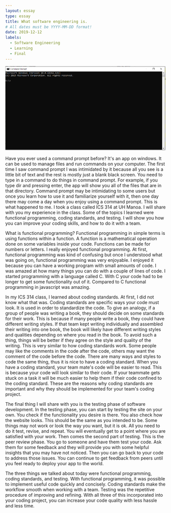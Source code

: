 ```yaml
---
layout: essay
type: essay
title: What software engineering is.  
# All dates must be YYYY-MM-DD format!
date: 2019-12-12
labels:
  - Software Engineering
  - Learning
  - Final 
---
```

<div class="ui small rounded images">
  <img class="ui image" src="../images/e2.PNG">
</div>

Have you ever used a command prompt before? It's an app on windows. It can be used to manage files and run commands on your computer. The first time I saw command prompt I was intimidated by it because all you see is a little bit of text and the rest is mostly just a blank black screen. You need to type in a command to do things in command prompt. For example, if you type dir and pressing enter, the app will show you all of the files that are in that directory. Command prompt may be intimidating to some users but once you learn how to use it and familiarize yourself with it, then one day there may come a day when you enjoy using a command prompt. This is what happened to me. I took a class called ICS 314 at UH Manoa. I will share with you my experience in the class. Some of the topics I learned were functional programming, coding standards, and testing. I will show you how you can improve your coding skills, and how to do it with a team. 

What is functional programming? Functional programming in simple terms is using functions within a function. A function is a mathematical operation done on some variables inside your code. Functions can be made for numbers or letters. I really enjoyed functional programming. At first, functional programming was kind of confusing but once I understood what was going on, functional programming was very enjoyable. I enjoyed it because you can have a working program with small amounts of code. I was amazed at how many things you can do with a couple of lines of code. I started programming with a language called C. With C your code had to be longer to get some functionality out of it. Compared to C functional programming in javascript was amazing. 

In my ICS 314 class, I learned about coding standards. At first, I did not know what that was. Coding standards are specific ways your code must look. It is used in order to standardize the code. To give an analogy, if a group of people was writing a book, they should decide on some standards for their work. This is because if many people write a book, they could have different writing styles. If that team kept writing individually and assembled their writing into one book, the book will likely have different writing styles and qualities depending on where you read in the book. To avoid such a thing, things will be better if they agree on the style and quality of the writing. This is very similar to how coding standards work. Some people may like the comments in the code after the code, others may want the comment of the code before the code. There are many ways and styles to code the same thing, thus it is nice to have a coding standard. When you have a coding standard, your team mate's code will be easier to read. This is because your code will look similar to their code. If your teammate gets stuck on a task it will be much easier to help them if their code confined to the coding standard. These are the reasons why coding standards are important and why they should be implemented for your team's coding project. 

The final thing I will share with you is the testing phase of software development. In the testing phase, you can start by testing the site on your own. You check if the functionality you desire is there. You also check how the website looks. This should be the same as you intended to be. Some things may not work or look the way you want, but it is ok. All you need to do it test, revise, and repeat. You will eventually get to a point where you are satisfied with your work. Then comes the second part of testing. This is the peer review phase. You go to someone and have them test your code. Ask them for some feedback and they will provide you with some helpful insights that you may have not noticed. Then you can go back to your code to address those issues. You can continue to get feedback from peers until you feel ready to deploy your app to the world. 

The three things we talked about today were functional programming, coding standards, and testing. With functional programming, it was possible to implement useful code quickly and concisely. Coding standards make the workflow smooth when working with a team. Testing was the repetitive procedure of improving and refining. With all three of this incorporated into your coding project, you can increase your code quality with less hassle and less time. 
